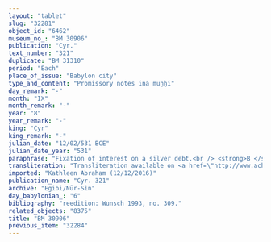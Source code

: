 ```yaml
---
layout: "tablet"
slug: "32281"
object_id: "6462"
museum_no_: "BM 30906"
publication: "Cyr."
text_number: "321"
duplicate: "BM 31310"
period: "Each"
place_of_issue: "Babylon city"
type_and_content: "Promissory notes ina muẖẖi"
day_remark: "-"
month: "IX"
month_remark: "-"
year: "8"
year_remark: "-"
king: "Cyr"
king_remark: "-"
julian_date: "12/02/531 BCE"
julian_date_year: "531"
paraphrase: "Fixation of interest on a silver debt.<br /> <strong>B </strong>owes 1 shekel of silver to <strong><sup>f</sup>A</strong>, on which she should pay a yearly interest of 20% on a monthly basis. In addition, there is an earlier debt for which his house and slaves have been taken as pledge.<br /> <br /> <strong><sup>f</sup>A </strong>= <sup>f</sup>Ina-Esagila-rāmat/Zēria//Nabaya <strong>B </strong>=<strong> </strong>Nab&ucirc;-iqī&scaron;a/&Scaron;ellibi//Atkuppu"
transliteration: "Transliteration available on <a href=\"http://www.achemenet.com/fr/item/?/sources-textuelles/textes-par-langues-et-ecritures/babylonien/autres-archives-privees/1672420\" target=\"_blank\">Achemenet</a>"
imported: "Kathleen Abraham (12/12/2016)"
publication_name: "Cyr. 321"
archive: "Egibi/Nūr-Sîn"
day_babylonian_: "6"
bibliography: "reedition: Wunsch 1993, no. 309."
related_objects: "8375"
title: "BM 30906"
previous_item: "32284"
---
```

